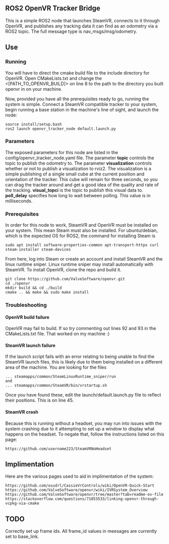 
## ROS2 OpenVR Tracker Bridge

This is a simple ROS2 node that launches SteamVR, connects to it through
OpenVR, and publishes any tracking data it can find as an odometry via a
ROS2 topic. The full message type is nav_msgs/msg/odometry.

## Use

### Running 

You will have to direct the cmake build file to the include directory for
OpenVR. Open CMakeLists.txt and change the <\[PATH_TO_OPENVR_BUILD]> on
line 8 to the path to the directory you built openvr in on your machine.   
   
Now, provided you have all the prerequisites ready to go, running the system
is simple. Connect a SteamVR compatible tracker to your system, begin
running a base station in the machine's line of sight, and launch the node:
```
source install/setup.bash
ros2 launch openvr_tracker_node default.launch.py
```

### Parameters

The exposed parameters for this node are listed in the config/openvr_tracker_node.yaml
file. The parameter **topic** controls the topic to publish the odometry to. The parameter
**visualization** controls whether or not to publish a visualization to rviz2. The 
visualization is a simple publishing of a single small cube at the current position
and orientation of the tracker. This cube will remain for three seconds, so you can
drag the tracker around and get a good idea of the quality and rate of the tracking.
**visual_topci** is the topic to publish this visual data to. **poll_delay** specifies how
long to wait between polling. This value is in milliseconds.

### Prerequisites

In order for this node to work, SteamVR and OpenVR must be installed on
your system. This mean Steam must also be installed. For ubuntu/debian,
which is the expected OS for ROS2, the command for installing Steam is
```
sudo apt install software-properties-common apt-transport-https curl steam-installer steam-devices
```
From here, log into Steam or create an account and install SteamVR and
the linux runtime sniper. Linux runtime sniper may install automatically
with SteamVR. To install OpenVR, clone the repo and build it.
```
git clone https://github.com/ValveSoftware/openvr.git
cd ./openvr
mkdir build && cd ./build
cmake .. && make && sudo make install
```

### Troubleshooting

#### OpenVR build failure 
OpenVR may fail to build. If so try commenting out lines 92 and 93 in
the CMakeLists.txt file. That worked on my machine :)   
   
#### SteamVR launch failure

If the launch script fails with an error relating to being unable to
find the SteamVR launch files, this is likely due to them being installed
on a different area of the machine. You are looking for the files 
```
... steamapps/common/SteamLinuxRuntime_sniper/run
and
... steamapps/common/SteamVR/bin/vrstartup.sh
```
Once you have found these, edit the launch/default.launch.py file
to reflect their positions. This is on line 45.

#### SteamVR crash

Because this is running without a headset, you may run into issues
with the system crashing due to it attempting to set up a window
to display what happens on the headset. To negate that, follow
the instructions listed on this page:
```
https://github.com/username223/SteamVRNoHeadset
```

## Implimentation

Here are the various pages used to aid in implimentation of the system:
```
https://github.com/osudrl/CassieVrControls/wiki/OpenVR-Quick-Start
https://github.com/ValveSoftware/openvr/wiki/IVRSystem_Overview
https://github.com/ValveSoftware/openvr/tree/master?tab=readme-ov-file
https://stackoverflow.com/questions/71053533/linking-openvr-through-vcpkg-via-cmake
```

## TODO

Correctly set up frame ids. All frame_id values in meesages are currently
set to base_link. 
